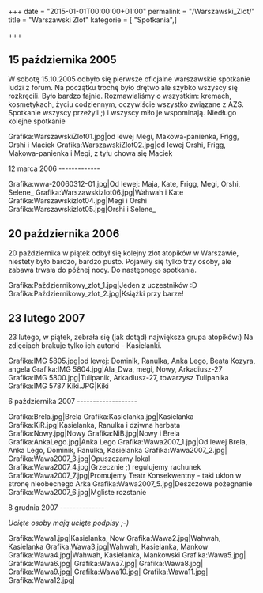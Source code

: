 +++
date = "2015-01-01T00:00:00+01:00"
permalink = "/Warszawski_Zlot/"
title = "Warszawski Zlot"
kategorie = [ "Spotkania",]

+++

15 października 2005
--------------------

W sobotę 15.10.2005 odbyło się pierwsze oficjalne warszawskie spotkanie ludzi z forum. Na początku trochę było drętwo ale szybko wszyscy się rozkręcili. Było bardzo fajnie. Rozmawialiśmy o wszystkim: kremach, kosmetykach, życiu codziennym, oczywiście wszystko związane z AZS. Spotkanie wszyscy przeżyli ;) i wszyscy miło je wspominają. Niedługo kolejne spotkanie

Grafika:WarszawskiZlot01.jpg|od lewej Megi, Makowa-panienka, Frigg, Orshi i Maciek Grafika:WarszawskiZlot02.jpg|od lewej Orshi, Frigg, Makowa-panienka i Megi, z tyłu chowa się Maciek

<div style="clear: both">
</div>
12 marca 2006
-------------

Grafika:wwa-20060312-01.jpg|Od lewej: Maja, Kate, Frigg, Megi, Orshi, Selene_ Grafika:Warszawskizlot06.jpg|Wahwah i Kate Grafika:Warszawskizlot04.jpg|Megi i Orshi Grafika:Warszawskizlot05.jpg|Orshi i Selene_

20 października 2006
--------------------

20 października w piątek odbył się kolejny zlot atopików w Warszawie, niestety było bardzo, bardzo pusto. Pojawiły się tylko trzy osoby, ale zabawa trwała do późnej nocy. Do następnego spotkania.

Grafika:Październikowy_zlot_1.jpg|Jeden z uczestników :D Grafika:Październikowy_zlot_2.jpg|Książki przy barze!

23 lutego 2007
--------------

23 lutego, w piątek, zebrała się (jak dotąd) największa grupa atopików:) Na zdjęciach brakuje tylko ich autorki - Kasielanki.

Grafika:IMG 5805.jpg|od lewej: Dominik, Ranulka, Anka Lego, Beata Kozyra, angela Grafika:IMG 5804.jpg|Ala_Dwa, megi, Nowy, Arkadiusz-27 Grafika:IMG 5800.jpg|Tulipanik, Arkadiusz-27, towarzysz Tulipanika Grafika:IMG 5787 Kiki.JPG|Kiki

<div style="clear: both">
</div>
6 października 2007
-------------------

Grafika:Brela.jpg|Brela Grafika:Kasielanka.jpg|Kasielanka Grafika:KiR.jpg|Kasielanka, Ranulka i dziwna herbata Grafika:Nowy.jpg|Nowy Grafika:NiB.jpg|Nowy i Brela Grafika:AnkaLego.jpg|Anka Lego Grafika:Wawa2007_1.jpg|Od lewej Brela, Anka Lego, Dominik, Ranulka, Kasielanka Grafika:Wawa2007_2.jpg| Grafika:Wawa2007_3.jpg|Opuszczamy lokal Grafika:Wawa2007_4.jpg|Grzecznie ;) regulujemy rachunek Grafika:Wawa2007_7.jpg|Promujemy Teatr Konsekwentny - taki ukłon w stronę nieobecnego Arka Grafika:Wawa2007_5.jpg|Deszczowe pożegnanie Grafika:Wawa2007_6.jpg|Mgliste rozstanie

<div style="clear: both">
</div>
8 grudnia 2007
--------------

*Ucięte osoby mają ucięte podpisy ;-)*

Grafika:Wawa1.jpg|Kasielanka, Now Grafika:Wawa2.jpg|Wahwah, Kasielanka Grafika:Wawa3.jpg|Wahwah, Kasielanka, Mankow Grafika:Wawa4.jpg|Wahwah, Kasielanka, Mankowski Grafika:Wawa5.jpg| Grafika:Wawa6.jpg| Grafika:Wawa7.jpg| Grafika:Wawa8.jpg| Grafika:Wawa9.jpg| Grafika:Wawa10.jpg| Grafika:Wawa11.jpg| Grafika:Wawa12.jpg|
